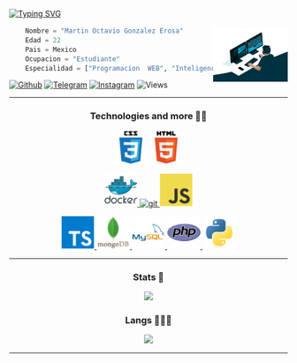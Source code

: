 

[![Typing SVG](https://readme-typing-svg.herokuapp.com/?color=33DDFF&size=35&center=true&vCenter=true&width=1000&lines=HOLA,Bienvenido!+:%29)](https://git.io/typing-svg)

<img align="right" width=135 src="./programer.gif">



```python
    Nombre = "Martin Octavio Gonzalez Erosa"
    Edad = 22
    Pais = Mexico
    Ocupacion = "Estudiante"
    Especialidad = ["Programacion  WEB", "Inteligencia Artificial"]
```

 
 [![Github](https://img.shields.io/badge/-GitHub-%23282a36?style=for-the-badge&logo=GitHub)](https://www.github.com/MartinGonzalez2000)
 [![Telegram](https://img.shields.io/badge/-Telegram-%23282a36?style=for-the-badge&logo=Telegram)](https://t.me/MartinGonzalez2000)
 [![Instagram](https://img.shields.io/badge/-Instagram-%23282a36.svg?style=for-the-badge&logo=Instagram&logoColor=23E4405F)](https://www.instagram.com/gonzalezmartin2000)
 ![Views](https://komarev.com/ghpvc/?username=MartinGonzalez2000&style=for-the-badge&color=282a36&label=👀)
        


<div align="center">

  ---
  
   ### **Technologies and more 🧑🏻**
         
 </div>
 
<div align="center">
  
<img src="https://raw.githubusercontent.com/devicons/devicon/master/icons/css3/css3-original-wordmark.svg" alt="css3" width="60" height="60"/> </a> 
<a href="https://www.w3.org/html/" target="_blank" rel="noreferrer"> <img src="https://raw.githubusercontent.com/devicons/devicon/master/icons/html5/html5-original-wordmark.svg" alt="html5" width="60" height="60"/> </a>

<a href="https://www.docker.com/" target="_blank" rel="noreferrer"><img src="https://raw.githubusercontent.com/devicons/devicon/master/icons/docker/docker-original-wordmark.svg" alt="docker" width="60" height="60"/> </a>
<a href="https://git-scm.com/" target="_blank" rel="noreferrer"> <img src="https://www.vectorlogo.zone/logos/git-scm/git-scm-icon.svg" alt="git" width="60" height="60"/> </a> 
<a href="https://developer.mozilla.org/en-US/docs/Web/JavaScript" target="_blank" rel="noreferrer"> <img src="https://raw.githubusercontent.com/devicons/devicon/master/icons/javascript/javascript-original.svg" alt="javascript" width="60" height="60"/> </a> 

<a href="https://www.typescriptlang.org/" target="_blank" rel="noreferrer"> <img src="https://raw.githubusercontent.com/devicons/devicon/master/icons/typescript/typescript-original.svg" alt="typescript" width="60" height="60"/> </a> <a href="https://vuejs.org/" target="_blank" rel="noreferrer"> 
<img src="https://raw.githubusercontent.com/devicons/devicon/master/icons/mongodb/mongodb-original-wordmark.svg" alt="mongodb" width="60" height="60"/> </a> <a href="https://www.mysql.com/" target="_blank" rel="noreferrer"> <img src="https://raw.githubusercontent.com/devicons/devicon/master/icons/mysql/mysql-original-wordmark.svg" alt="mysql" width="60" height="60"/> </a> <a href="https://nodejs.org" target="_blank" rel="noreferrer"> 
 <img src="https://raw.githubusercontent.com/devicons/devicon/master/icons/php/php-original.svg" alt="php" width="60" height="60"/> </a> <a href="https://www.postgresql.org" target="_blank" rel="noreferrer"> 
<img src="https://raw.githubusercontent.com/devicons/devicon/master/icons/python/python-original.svg" alt="python" width="60" height="60"/> </a> <a href="https://reactjs.org/" target="_blank" rel="noreferrer"> </a> </p>
        
 </div>
 
<div align="center">
 
---
 
  ### Stats 📶
 
 <img width="40%" src="https://github-readme-stats.vercel.app/api?username=MartinGonzalez2000&theme=codeSTACKr&show_icon=true" >
 
 ### Langs 🧑🏻‍💻
 <img  width="40%" src="https://github-readme-stats.vercel.app/api/top-langs/?username=MartinGonzalez2000&theme=codeSTACKr&show_icons=true&langs_count=12&layout=compact">


 ---
        
 

</div>
        
</div>

